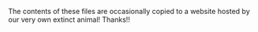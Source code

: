 The contents of these files are occasionally copied to a website hosted by our
very own extinct animal! Thanks!!
